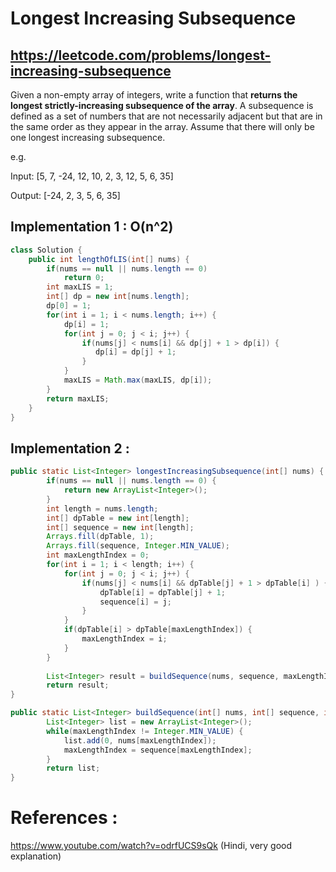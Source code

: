 # Longest Increasing Subsequence
## https://leetcode.com/problems/longest-increasing-subsequence

Given a non-empty array of integers, write a function that **returns the longest strictly-increasing subsequence of the array**. A subsequence is defined as a set of numbers that are not necessarily adjacent but that are in the same order as they appear in the array. Assume that there will only be one longest increasing subsequence.

e.g.

Input: [5, 7, -24, 12, 10, 2, 3, 12, 5, 6, 35]

Output: [-24, 2, 3, 5, 6, 35]


## Implementation 1 : O(n^2)
```java
class Solution {
    public int lengthOfLIS(int[] nums) {
        if(nums == null || nums.length == 0)
            return 0;
        int maxLIS = 1;
        int[] dp = new int[nums.length];
        dp[0] = 1;
        for(int i = 1; i < nums.length; i++) {
            dp[i] = 1;
            for(int j = 0; j < i; j++) {
                if(nums[j] < nums[i] && dp[j] + 1 > dp[i]) {
                   dp[i] = dp[j] + 1;
                }
            }
            maxLIS = Math.max(maxLIS, dp[i]);
        }
        return maxLIS;
    }
}
```

## Implementation 2 : 
```java
public static List<Integer> longestIncreasingSubsequence(int[] nums) {
		if(nums == null || nums.length == 0) {
			return new ArrayList<Integer>();
		}
		int length = nums.length;
		int[] dpTable = new int[length];
		int[] sequence = new int[length];
		Arrays.fill(dpTable, 1);
		Arrays.fill(sequence, Integer.MIN_VALUE);
		int maxLengthIndex = 0;
		for(int i = 1; i < length; i++) {
			for(int j = 0; j < i; j++) {
				if(nums[j] < nums[i] && dpTable[j] + 1 > dpTable[i] ) {
					dpTable[i] = dpTable[j] + 1;
					sequence[i] = j;
				}
			}
			if(dpTable[i] > dpTable[maxLengthIndex]) {
				maxLengthIndex = i;
			}
		}
		
		List<Integer> result = buildSequence(nums, sequence, maxLengthIndex);
		return result;
}

public static List<Integer> buildSequence(int[] nums, int[] sequence, int maxLengthIndex) {
		List<Integer> list = new ArrayList<Integer>();
		while(maxLengthIndex != Integer.MIN_VALUE) {
			list.add(0, nums[maxLengthIndex]);
			maxLengthIndex = sequence[maxLengthIndex];
		}
		return list;
}
```

# References :
https://www.youtube.com/watch?v=odrfUCS9sQk (Hindi, very good explanation)
